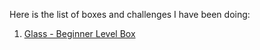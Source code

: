 Here is the list of boxes and challenges I have been doing:

1. [Glass - Beginner Level Box](Glass.md)
